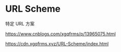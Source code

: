 # URL Scheme

特定 URL 方案

https://www.cnblogs.com/xgqfrms/p/13965075.html

https://cdn.xgqfrms.xyz/URL-Scheme/index.html
